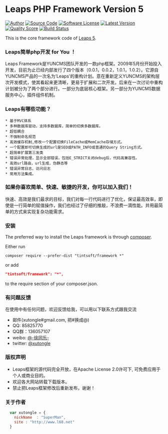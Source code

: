 Leaps PHP Framework Version 5
===========================
[![Author](http://img.shields.io/badge/author-@xutongle-blue.svg?style=flat-square)](https://twitter.com/xutongle)
[![Source Code](http://img.shields.io/badge/source-leaps/framework-blue.svg?style=flat-square)](https://github.com/leaps/framework)
[![Software License](https://img.shields.io/badge/license-Apache-brightgreen.svg?style=flat-square)](LICENSE)
[![Latest Version](https://img.shields.io/github/release/leaps/framework.svg?style=flat-square)](https://github.com/leaps/framework/releases)
[![Quality Score](https://img.shields.io/scrutinizer/g/leaps/framework.svg?style=flat-square)](https://scrutinizer-ci.com/g/leaps/framework)
[![Build Status](https://travis-ci.org/leaps/framework.svg?branch=master)](https://travis-ci.org/leaps/framework)

This is the core framework code of [Leaps 5](https://github.com/leaps/framework#readme).


### Leaps简单php开发 for You ！ ###

Leaps Framework是YUNCMS团队开发的一款php框架。2009年5月份开始投入开发，目前为止已经内部发行了四个版本（0.0.1，0.0.2，1.0.1，1.0.2）。它源自YUNCMS产品的一次名为‘Leaps’的重构计划。意在重新定义YUNCMS的架构层次开发模式，使其看起来更清晰，更易于扩展和二次开发。后来在一次讨论中重构计划被分为了两个部分进行。一部分为底层核心框架。另一部分为YUNCMS数据服务中心，插件组件机制。

### Leaps有哪些功能？ ###

    * 基于MVC体系
    * 多种数据库驱动，支持多数据库，简单的切换多数据库。
    * 超低耦合
    * 不强制命名规范
    * 高效缓存机制,修改一个配置切换FileCache或MemCache存储方式。
    * 一个配置即可切换生成的url是SEO或PATH_INFO或普通的Query String方式。
    * 超简单扩展第三发类
    * 错误异常处理，显示全部错误，包括E_STRICT关闭debug后，代码高兼容性。
    * 高效url路由，url生成，伪静态等
    * 错误异常日志、访问日志
    * 常用方法集成。 

### 如果你喜欢简单、快速、敏捷的开发，你可以加入我们！ ###

快速、高效是我们最求的目标，我们对每一行代码进行了优化，保证最高效率，即使是一行简单的赋值操作，我们也经过了仔细的推敲，不浪费一滴性能。并用最简单的方式来实现复杂功能需求。

### 安装 ###

The preferred way to install the Leaps framework is through [composer](http://getcomposer.org/download/).

Either run

```
composer require --prefer-dist "tintsoft/framework *"
```

or add

```json
"tintsoft/framework": "*",
```

to the require section of your composer.json.

### 有问题反馈 ###

在使用中有任何问题，欢迎反馈给我，可以用以下联系方式跟我交流

* 邮件(xutongle#gmail.com, 把#换成@)
* QQ: 85825770
* QQ群：136057107 
* weibo: [@-徐同乐-](http://weibo.com/xutongle)
* twitter: [@xutongle](http://twitter.com/xutongle)

### 版权声明 ###

* Leaps框架的源代码完全开放，在Apache License 2.0许可下, 可免费应用于个人或商业目的。
* 欢迎各大网站转载下载版本。
* 禁止把Leaps框架修改后重新发布，谢谢！ 

### 关于作者 ###

```javascript
  var xutongle = {
    nickName  : "SuperMan",
    site : "http://www.l68.net"
  }
```